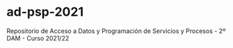 # ad-psp-2021
Repositorio de Acceso a Datos y Programación de Servicios y Procesos - 2º DAM - Curso 2021/22
